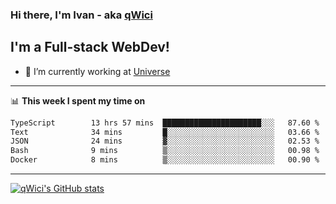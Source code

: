### Hi there, I'm Ivan - aka [qWici][website]

## I'm a Full-stack WebDev!
- 🔭 I’m currently working at [Universe][universe]

---

📊 **This week I spent my time on**
<!--START_SECTION:waka-->

```txt
TypeScript        13 hrs 57 mins  ██████████████████████░░░   87.60 %
Text              34 mins         █░░░░░░░░░░░░░░░░░░░░░░░░   03.66 %
JSON              24 mins         ▓░░░░░░░░░░░░░░░░░░░░░░░░   02.53 %
Bash              9 mins          ▒░░░░░░░░░░░░░░░░░░░░░░░░   00.98 %
Docker            8 mins          ▒░░░░░░░░░░░░░░░░░░░░░░░░   00.90 %
```

<!--END_SECTION:waka-->

---

[![qWici's GitHub stats](https://github-readme-stats.vercel.app/api?username=qWici)](https://github.com/qWici/github-readme-stats)

[website]: https://devkucher.com
[twitter]: https://twitter.com/KucherDev
[linkedin]: https://www.linkedin.com/in/ivankucher
[universe]: https://universeapps.limited
